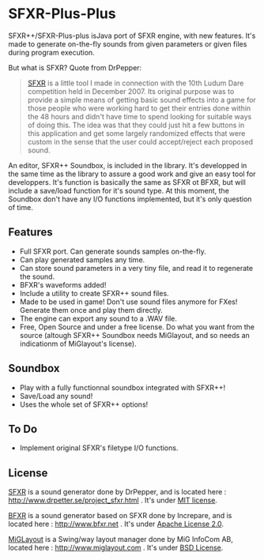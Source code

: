 SFXR-Plus-Plus
==============

SFXR++/SFXR-Plus-plus isJava port of SFXR engine, with new features.
It's made to generate on-the-fly sounds from given parameters or given files during program execution.

But what is SFXR?
Quote from DrPepper:
> [SFXR] is a little tool I made in connection with the 10th Ludum Dare competition held in December 2007. Its original purpose was to provide a simple means of getting basic sound effects into a game for those people who were working hard to get their entries done within the 48 hours and didn't have time to spend looking for suitable ways of doing this. The idea was that they could just hit a few buttons in this application and get some largely randomized effects that were custom in the sense that the user could accept/reject each proposed sound.

An editor, SFXR++ Soundbox, is included in the library. It's developped in the same time as the library to assure a good work and give an easy tool for developpers. It's function is basically the same as SFXR ot BFXR, but will include a save/load function for it's sound type. At this moment, the Soundbox don't have any I/O functions implemented, but it's only question of time.

Features
--------

- Full SFXR port. Can generate sounds samples on-the-fly.
- Can play generated samples any time.
- Can store sound parameters in a very tiny file, and read it to regenerate the sound.
- BFXR's waveforms added!
- Include a utility to create SFXR++ sound files.
- Made to be used in game! Don't use sound files anymore for FXes! Generate them once and play them directly.
- The engine can export any sound to a .WAV file.
- Free, Open Source and under a free license. Do what you want from the source (altough SFXR++ Soundbox needs MiGlayout, and so needs an indicationm of MiGlayout's license).

Soundbox
--------

- Play with a fully functionnal soundbox integrated with SFXR++!
- Save/Load any sound!
- Uses the whole set of SFXR++ options!

To Do
-----

- Implement original SFXR's filetype I/O functions.

License
-------

[SFXR][sfxr] is a sound generator done by DrPepper, and is located here : http://www.drpetter.se/project_sfxr.html . It's under [MIT license][mitlicense].

[BFXR][bfxr] is a sound generator based on SFXR done by Increpare, and is located here : http://www.bfxr.net . It's under [Apache License 2.0][apachelicense].

[MiGLayout][miglayout] is a Swing/way layout manager done by MiG InfoCom AB, located here : http://www.miglayout.com . It's under [BSD License][bsdlicense].


[sfxr]: http://www.drpetter.se/project_sfxr.html
[bfxr]: http://www.bfxr.net
[miglayout]: http://www.miglayout.com

[mitlicense]: http://opensource.org/licenses/mit-license.php
[apachelicense]: http://www.apache.org/licenses/LICENSE-2.0.html
[bsdlicense]: http://www.migcalendar.com/miglayout/versions/4.0/license.txt